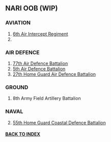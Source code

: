 ## NARI OOB (WIP)

### AVIATION
1. [6th Air Intercept Regiment](/6TH_AI_REG.MD) 
2. 

### AIR DEFENCE
1. [77th Air Defence Battalion](/77TH_AD_BATT.MD)
2. [5th Air Defence Battalion](/5TH_AD_BATT.MD)
3. [27th Home Guard Air Defence Battalion](/27TH_HG_BATT.MD)

### GROUND
1. 8th Army Field Artillery Battalion

### NAVAL
2. [55th Home Guard Coastal Defence Battalion](/55TH_CD_BATT.MD)


#### [BACK TO INDEX](https://daviddcs.github.io/RAM_OPS/) 